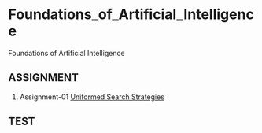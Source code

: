 # Foundations_of_Artificial_Intelligence
Foundations of Artificial Intelligence 


## ASSIGNMENT
1. Assignment-01 [Uniformed Search Strategies](https://github.com/KKBUGHUNTER/Foundations_of_Artificial_Intelligence/tree/main/Assignment-01)


## TEST

